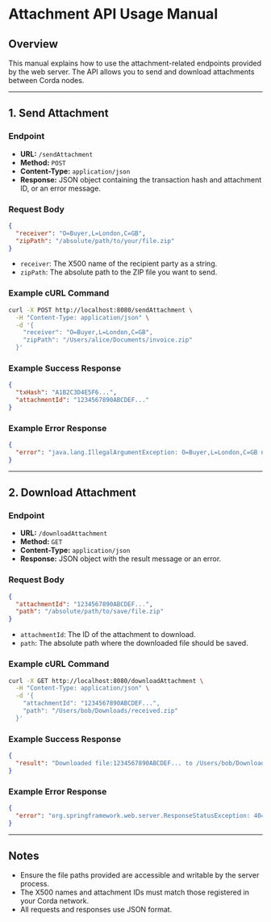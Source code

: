 # Attachment API Usage Manual

## Overview

This manual explains how to use the attachment-related endpoints provided by the web server. The API
allows you to send and download attachments between Corda nodes.

---

## 1. Send Attachment

### Endpoint

- **URL:** `/sendAttachment`
- **Method:** `POST`
- **Content-Type:** `application/json`
- **Response:** JSON object containing the transaction hash and attachment ID, or an error message.

### Request Body

```json
{
  "receiver": "O=Buyer,L=London,C=GB",
  "zipPath": "/absolute/path/to/your/file.zip"
}
```

- `receiver`: The X500 name of the recipient party as a string.
- `zipPath`: The absolute path to the ZIP file you want to send.

### Example cURL Command

```bash
curl -X POST http://localhost:8080/sendAttachment \
  -H "Content-Type: application/json" \
  -d '{
    "receiver": "O=Buyer,L=London,C=GB",
    "zipPath": "/Users/alice/Documents/invoice.zip"
  }'
```

### Example Success Response

```json
{
  "txHash": "A1B2C3D4E5F6...",
  "attachmentId": "1234567890ABCDEF..."
}
```

### Example Error Response

```json
{
  "error": "java.lang.IllegalArgumentException: O=Buyer,L=London,C=GB not found in network map."
}
```

---

## 2. Download Attachment

### Endpoint

- **URL:** `/downloadAttachment`
- **Method:** `GET`
- **Content-Type:** `application/json`
- **Response:** JSON object with the result message or an error.

### Request Body

```json
{
  "attachmentId": "1234567890ABCDEF...",
  "path": "/absolute/path/to/save/file.zip"
}
```

- `attachmentId`: The ID of the attachment to download.
- `path`: The absolute path where the downloaded file should be saved.

### Example cURL Command

```bash
curl -X GET http://localhost:8080/downloadAttachment \
  -H "Content-Type: application/json" \
  -d '{
    "attachmentId": "1234567890ABCDEF...",
    "path": "/Users/bob/Downloads/received.zip"
  }'
```

### Example Success Response

```json
{
  "result": "Downloaded file:1234567890ABCDEF... to /Users/bob/Downloads/received.zip"
}
```

### Example Error Response

```json
{
  "error": "org.springframework.web.server.ResponseStatusException: 404 NOT_FOUND \"Requested file: /Users/bob/Downloads/received.zip is not found.\""
}
```

---

## Notes

- Ensure the file paths provided are accessible and writable by the server process.
- The X500 names and attachment IDs must match those registered in your Corda network.
- All requests and responses use JSON format.

